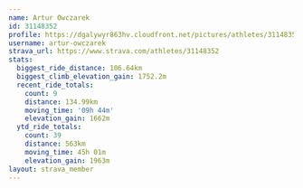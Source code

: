 ```yaml
---
name: Artur Owczarek
id: 31148352
profile: https://dgalywyr863hv.cloudfront.net/pictures/athletes/31148352/15906846/1/large.jpg
username: artur-owczarek
strava_url: https://www.strava.com/athletes/31148352
stats:
  biggest_ride_distance: 106.64km
  biggest_climb_elevation_gain: 1752.2m
  recent_ride_totals:
    count: 9
    distance: 134.99km
    moving_time: '09h 44m'
    elevation_gain: 1662m
  ytd_ride_totals:
    count: 39
    distance: 563km
    moving_time: 45h 01m
    elevation_gain: 1963m
layout: strava_member
--- 
```

